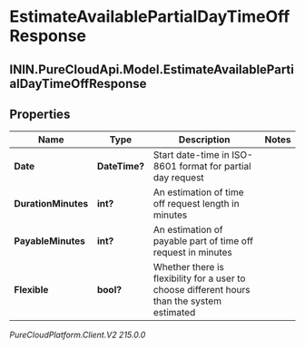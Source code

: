 # EstimateAvailablePartialDayTimeOffResponse

## ININ.PureCloudApi.Model.EstimateAvailablePartialDayTimeOffResponse

## Properties

|Name | Type | Description | Notes|
|------------ | ------------- | ------------- | -------------|
| **Date** | **DateTime?** | Start date-time in ISO-8601 format for partial day request | |
| **DurationMinutes** | **int?** | An estimation of time off request length in minutes | |
| **PayableMinutes** | **int?** | An estimation of payable part of time off request in minutes | |
| **Flexible** | **bool?** | Whether there is flexibility for a user to choose different hours than the system estimated | |



_PureCloudPlatform.Client.V2 215.0.0_
